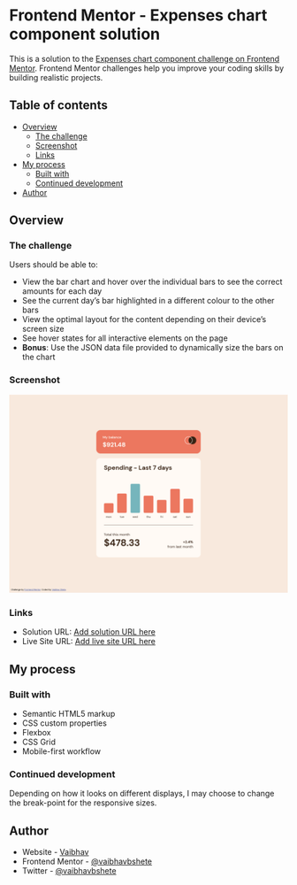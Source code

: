 # Frontend Mentor - Expenses chart component solution

This is a solution to the [Expenses chart component challenge on Frontend Mentor](https://www.frontendmentor.io/challenges/expenses-chart-component-e7yJBUdjwt). Frontend Mentor challenges help you improve your coding skills by building realistic projects. 

## Table of contents

- [Overview](#overview)
  - [The challenge](#the-challenge)
  - [Screenshot](#screenshot)
  - [Links](#links)
- [My process](#my-process)
  - [Built with](#built-with)
  - [Continued development](#continued-development)
- [Author](#author)


## Overview

### The challenge

Users should be able to:

- View the bar chart and hover over the individual bars to see the correct amounts for each day
- See the current day’s bar highlighted in a different colour to the other bars
- View the optimal layout for the content depending on their device’s screen size
- See hover states for all interactive elements on the page
- **Bonus**: Use the JSON data file provided to dynamically size the bars on the chart

### Screenshot

![](./screenshots/desktop.jpg)

### Links

- Solution URL: [Add solution URL here](https://github.com/vaibhavbshete/frontend-mentor-challenges/tree/main/expenses-chart-component)
- Live Site URL: [Add live site URL here](https://vaibhavbshete.github.io/frontend-mentor-challenges/expenses-chart-component/)

## My process

### Built with

- Semantic HTML5 markup
- CSS custom properties
- Flexbox
- CSS Grid
- Mobile-first workflow


### Continued development

Depending on how it looks on different displays, I may choose to change the break-point for the responsive sizes.


## Author

- Website - [Vaibhav](https://www.your-site.com)
- Frontend Mentor - [@vaibhavbshete](https://www.frontendmentor.io/profile/vaibhavbshete)
- Twitter - [@vaibhavbshete](https://www.twitter.com/vaibhavbshete)

